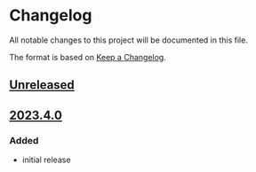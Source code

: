 # Changelog
All notable changes to this project will be documented in this file.

The format is based on [Keep a Changelog](https://keepachangelog.com/).

## [Unreleased]

## [2023.4.0]

### Added
- initial release

[Unreleased]: https://github.com/uw-madison-chem-shops/auto_rxn/-/compare/v2023.4.0...main
[2023.4.0]: https://github.com/uw-madison-chem-shops/auto_rxn/-/tags/v2023.4.0

